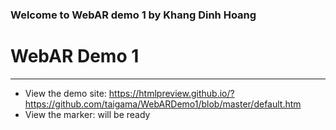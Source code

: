 ### Welcome to WebAR demo 1 by Khang Dinh Hoang


# WebAR Demo 1

---------------
- View the demo site: https://htmlpreview.github.io/?https://github.com/taigama/WebARDemo1/blob/master/default.htm
- View the marker: will be ready